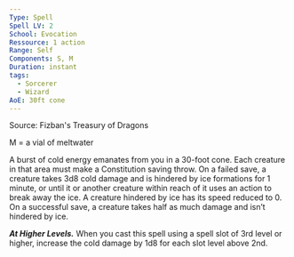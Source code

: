 ```yaml
---
Type: Spell
Spell LV: 2
School: Evocation
Ressource: 1 action
Range: Self
Components: S, M
Duration: instant
tags:
  - Sorcerer
  - Wizard
AoE: 30ft cone
---
```

Source: Fizban's Treasury of Dragons

M = a vial of meltwater

A burst of cold energy emanates from you in a 30-foot cone. Each creature in that area must make a Constitution saving throw. On a failed save, a creature takes 3d8 cold damage and is hindered by ice formations for 1 minute, or until it or another creature within reach of it uses an action to break away the ice. A creature hindered by ice has its speed reduced to 0. On a successful save, a creature takes half as much damage and isn’t hindered by ice.

**_At Higher Levels._** When you cast this spell using a spell slot of 3rd level or higher, increase the cold damage by 1d8 for each slot level above 2nd.